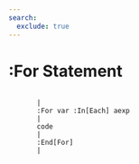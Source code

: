 ```yaml
---
search:
  exclude: true
---
```


<h1 class="heading"><span class="name">:For Statement</span></h1>

```
 
       |
       :For var :In[Each] aexp
       |
       code
       |
       :End[For]
       |
```
